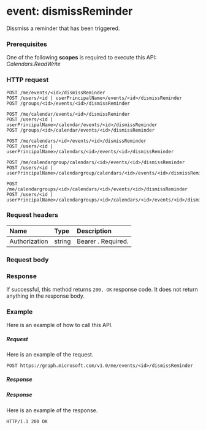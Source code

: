 # event: dismissReminder

Dissmiss a reminder that has been triggered.

### Prerequisites
One of the following **scopes** is required to execute this API:
*Calendars.ReadWrite*
### HTTP request
<!-- { "blockType": "ignored" } -->
```http
POST /me/events/<id>/dismissReminder
POST /users/<id | userPrincipalName>/events/<id>/dismissReminder
POST /groups/<id>/events/<id>/dismissReminder

POST /me/calendar/events/<id>/dismissReminder
POST /users/<id | userPrincipalName>/calendar/events/<id>/dismissReminder
POST /groups/<id>/calendar/events/<id>/dismissReminder

POST /me/calendars/<id>/events/<id>/dismissReminder
POST /users/<id | userPrincipalName>/calendars/<id>/events/<id>/dismissReminder

POST /me/calendargroup/calendars/<id>/events/<id>/dismissReminder
POST /users/<id | userPrincipalName>/calendargroup/calendars/<id>/events/<id>/dismissReminder

POST /me/calendargroups/<id>/calendars/<id>/events/<id>/dismissReminder
POST /users/<id | userPrincipalName>/calendargroups/<id>/calendars/<id>/events/<id>/dismissReminder
```
### Request headers
| Name       | Type | Description|
|:---------------|:--------|:----------|
| Authorization  | string  | Bearer <token>. Required. |

### Request body

### Response
If successful, this method returns `200, OK` response code. It does not return anything in the response body.

### Example
Here is an example of how to call this API.
##### Request
Here is an example of the request.
<!-- {
  "blockType": "request",
  "name": "event_dismissreminder"
}-->
```http
POST https://graph.microsoft.com/v1.0/me/events/<id>/dismissReminder
```

##### Response
##### Response
Here is an example of the response.
<!-- {
  "blockType": "response",
  "truncated": true
} -->
```http
HTTP/1.1 200 OK
```

<!-- uuid: 8fcb5dbc-d5aa-4681-8e31-b001d5168d79
2015-10-25 14:57:30 UTC -->
<!-- {
  "type": "#page.annotation",
  "description": "event: dismissReminder",
  "keywords": "",
  "section": "documentation",
  "tocPath": ""
}-->
